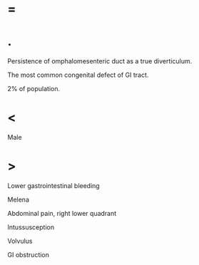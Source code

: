 # =

# .

Persistence of omphalomesenteric duct as a true diverticulum.

The most common congenital defect of GI tract.

2% of population.

# <

Male

# >

Lower gastrointestinal bleeding

Melena

Abdominal pain, right lower quadrant

Intussusception

Volvulus

GI obstruction
